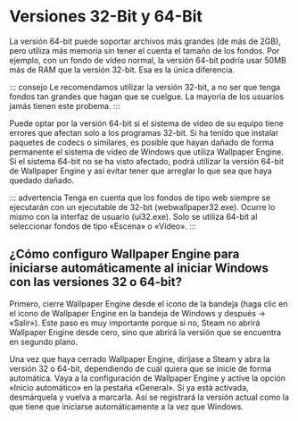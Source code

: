 # Versiones 32-Bit y 64-Bit

La versión 64-bit puede soportar archivos más grandes (de más de 2GB), pero utiliza más memoria sin tener el cuenta el tamaño de los fondos. Por ejemplo, con un fondo de vídeo normal, la versión 64-bit podría usar 50MB más de RAM que la versión 32-bit. Esa es la única diferencia.

::: consejo Le recomendamos utilizar la versión 32-bit, a no ser que tenga fondos tan grandes que hagan que se cuelgue. La mayoría de los usuarios jamás tienen este probema. :::

Puede optar por la versión 64-bit si el sistema de vídeo de su equipo tiene errores que afectan solo a los programas 32-bit. Si ha tenido que instalar paquetes de codecs o similares, es posible que hayan dañado de forma permanente el sistema de vídeo de Windows que utiliza Wallpaper Engine. Si el sistema 64-bit no se ha visto afectado, podrá utilizar la versión 64-bit de Wallpaper Engine y así evitar tener que arreglar lo que sea que haya quedado dañado.

::: advertencia Tenga en cuenta que los fondos de tipo web siempre se ejecutarán con un ejecutable de 32-bit (webwallpaper32.exe). Ocurre lo mismo con la interfaz de usuario (ui32.exe). Solo se utiliza 64-bit al seleccionar fondos de tipo «Escena» o «Vídeo». :::

## ¿Cómo configuro Wallpaper Engine para iniciarse automáticamente al iniciar Windows con las versiones 32 o 64-bit?

Primero, cierre Wallpaper Engine desde el icono de la bandeja (haga clic en el icono de Wallpaper Engine en la bandeja de Windows y después -> «Salir»). Este paso es muy importante porque si no, Steam no abrirá Wallpaper Engine desde cero, sino que abrirá la versión que se encuentra en segundo plano.

Una vez que haya cerrado Wallpaper Engine, diríjase a Steam y abra la versión 32 o 64-bit, dependiendo de cuál quiera que se inicie de forma automática. Vaya a la configuración de Wallpaper Engine y active la opción «Inicio automático» en la pestaña «General». Si ya está activada, desmárquela y vuelva a marcarla. Así se registrará la versión actual como la que tiene que iniciarse automáticamente a la vez que Windows. 